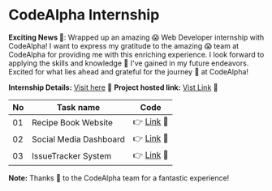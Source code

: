 # CodeAlpha Internship

**Exciting News 📰**: Wrapped up an amazing 😱 Web Developer internship with CodeAlpha! I want to express my gratitude to the amazing 😱 team at CodeAlpha for providing me with this enriching experience. I look forward to applying the skills and knowledge 🧠 I've gained in my future endeavors. Excited for what lies ahead and grateful for the journey 🚗 at CodeAlpha!

**Internship Details:** [Visit here](https://github.com/Tagore9930/code-alpha/tree/master/Intern%20Details) 🚀
**Project hosted link:** [Vist Link](https://tagore9930-code-alpha-internship.netlify.app/) 🚀

| No | Task name | Code |
|----| ----------|------|
| 01 | Recipe Book Website | 👉 [Link](https://github.com/Tagore9930/code-alpha/tree/master/src/app/modules/task-one) 🔗|
| 02 | Social Media Dashboard | 👉 [Link](https://github.com/Tagore9930/code-alpha/tree/master/src/app/modules/task-two) 🔗|
| 03 | IssueTracker System | 👉 [Link](https://github.com/Tagore9930/code-alpha/tree/master/src/app/modules/task-three) 🔗|

**Note:** Thanks 🤝 to the CodeAlpha team for a fantastic experience!
